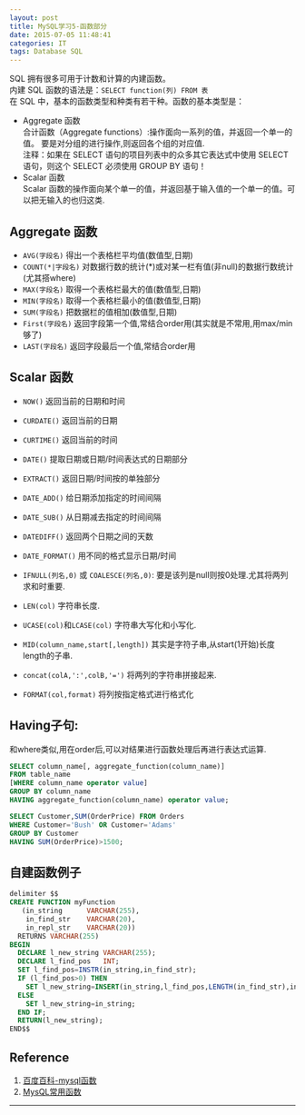 ```yaml
---
layout: post
title: MySQL学习5-函数部分
date: 2015-07-05 11:48:41
categories: IT
tags: Database SQL
---
```


SQL 拥有很多可用于计数和计算的内建函数。  
内建 SQL 函数的语法是：`SELECT function(列) FROM 表`  
在 SQL 中，基本的函数类型和种类有若干种。函数的基本类型是：   

- Aggregate 函数  
合计函数（Aggregate functions）:操作面向一系列的值，并返回一个单一的值。 要是对分组的进行操作,则返回各个组的对应值.  
注释：如果在 SELECT 语句的项目列表中的众多其它表达式中使用 SELECT 语句，则这个 SELECT 必须使用 GROUP BY 语句！
- Scalar 函数  
Scalar 函数的操作面向某个单一的值，并返回基于输入值的一个单一的值。可以把无输入的也归这类.

## Aggregate 函数

- `AVG(字段名)` 得出一个表格栏平均值(数值型,日期)   
- `COUNT(*|字段名)` 对数据行数的统计(*)或对某一栏有值(非null)的数据行数统计(尤其搭where)   
- `MAX(字段名)` 取得一个表格栏最大的值(数值型,日期)   
- `MIN(字段名)` 取得一个表格栏最小的值(数值型,日期)   
- `SUM(字段名)` 把数据栏的值相加(数值型,日期)   
- `First(字段名)` 返回字段第一个值,常结合order用(其实就是不常用,用max/min够了)
- `LAST(字段名)` 返回字段最后一个值,常结合order用

## Scalar 函数  

- `NOW()`	返回当前的日期和时间
- `CURDATE()`	返回当前的日期
- `CURTIME()`	返回当前的时间
- `DATE()`	提取日期或日期/时间表达式的日期部分
- `EXTRACT()`	返回日期/时间按的单独部分
- `DATE_ADD()`	给日期添加指定的时间间隔
- `DATE_SUB()`	从日期减去指定的时间间隔
- `DATEDIFF()`	返回两个日期之间的天数
- `DATE_FORMAT()`	用不同的格式显示日期/时间

- `IFNULL(列名,0)` 或 `COALESCE(列名,0)`: 要是该列是null则按0处理.尤其将两列求和时重要.
- `LEN(col)` 字符串长度.
- `UCASE(col)`和`LCASE(col)` 字符串大写化和小写化.
- `MID(column_name,start[,length])` 其实是字符子串,从start(1开始)长度length的子串.
- `concat(colA,':',colB,'=')` 将两列的字符串拼接起来.
- `FORMAT(col,format)` 将列按指定格式进行格式化

## Having子句:
和where类似,用在order后,可以对结果进行函数处理后再进行表达式运算.

~~~sql
SELECT column_name[, aggregate_function(column_name)]
FROM table_name
[WHERE column_name operator value]
GROUP BY column_name
HAVING aggregate_function(column_name) operator value;

SELECT Customer,SUM(OrderPrice) FROM Orders
WHERE Customer='Bush' OR Customer='Adams'
GROUP BY Customer
HAVING SUM(OrderPrice)>1500;
~~~

## 自建函数例子

~~~sql
delimiter $$
CREATE FUNCTION myFunction
   (in_string      VARCHAR(255),
    in_find_str    VARCHAR(20),
    in_repl_str    VARCHAR(20))
  RETURNS VARCHAR(255)
BEGIN
  DECLARE l_new_string VARCHAR(255);
  DECLARE l_find_pos   INT;
  SET l_find_pos=INSTR(in_string,in_find_str);
  IF (l_find_pos>0) THEN
    SET l_new_string=INSERT(in_string,l_find_pos,LENGTH(in_find_str),in_repl_str);
  ELSE
    SET l_new_string=in_string;
  END IF;
  RETURN(l_new_string);
END$$
~~~

## Reference

1. [百度百科-mysql函数](http://baike.baidu.com/view/2140086.htm)
2. [MysQL常用函数](http://bxbx258.blog.51cto.com/339450/106008)

---

